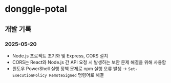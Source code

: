 # donggle-potal

## 개발 기록

### 2025-05-20  
- Node.js 프로젝트 초기화 및 Express, CORS 설치  
- CORS는 React와 Node.js 간 API 요청 시 발생하는 보안 문제 해결을 위해 사용함  
- 윈도우 PowerShell 실행 정책 문제로 npm 실행 오류 발생 →
 `Set-ExecutionPolicy RemoteSigned` 명령어로 해결 

 

